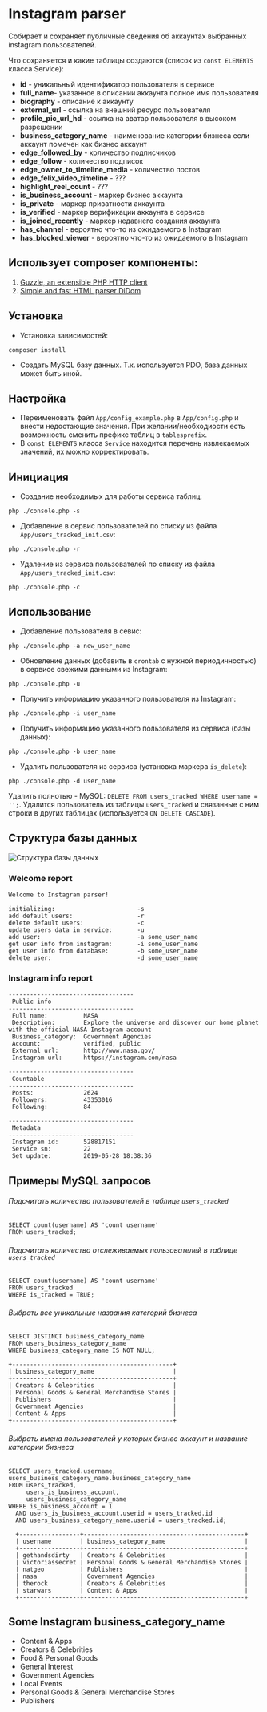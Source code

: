# Instagram parser

Собирает и сохраняет публичные сведения об аккаунтах выбранных instagram пользователей. 

Что сохраняется и какие таблицы создаются (список из `const ELEMENTS` класса Service):
- **id** - уникальный идентификатор пользователя в сервисе
- **full_name**- указанное в описании аккаунта полное имя пользователя
- **biography** - описание к аккаунту
- **external_url** - ссылка на внешний ресурс пользователя
- **profile_pic_url_hd** - ссылка на аватар пользователя в высоком разрешении
- **business_category_name** - наименование категории бизнеса если аккаунт помечен как бизнес аккаунт
- **edge_followed_by** - количество подписчиков
- **edge_follow** - количество подписок
- **edge_owner_to_timeline_media** - количество постов
- **edge_felix_video_timeline** - ???
- **highlight_reel_count** - ???
- **is_business_account** - маркер бизнес аккаунта
- **is_private** - маркер приватности аккаунта
- **is_verified** - маркер верификации аккаунта в сервисе
- **is_joined_recently** - маркер недавнего создания аккаунта
- **has_channel** - вероятно что-то из ожидаемого в Instagram
- **has_blocked_viewer** - вероятно что-то из ожидаемого в Instagram

## Использует composer компоненты:
1. [Guzzle, an extensible PHP HTTP client](https://github.com/guzzle/guzzle)
2. [Simple and fast HTML parser DiDom](https://github.com/Imangazaliev/DiDOM)

## Установка
- Установка зависимостей:
```
composer install
```
- Создать MySQL базу данных. Т.к. используется PDO, база данных может быть иной.

## Настройка
- Переименовать файл `App/config_example.php` в `App/config.php` и внести недостающие значения. При желании/необходиости есть возможность сменить префикс таблиц в `tablesprefix`.
- В `const ELEMENTS` класса `Service` находится перечень извлекаемых значений, их можно корректировать.

## Инициация
- Создание необходимых для работы сервиса таблиц:
```
php ./console.php -s
```
- Добавление в сервис пользователей по списку из файла `App/users_tracked_init.csv`:
```
php ./console.php -r
```
- Удаление из сервиса пользователей по списку из файла `App/users_tracked_init.csv`:
```
php ./console.php -с
```

## Использование
- Добавление пользователя в севис:
 ```
 php ./console.php -a new_user_name
 ```
- Обновление данных (добавить в `crontab` с нужной периодичностью) в сервисе свежими данными из Instagram: 
```
php ./console.php -u
```
- Получить информацию указанного пользователя из Instagram:
```
php ./console.php -i user_name
```
- Получить информацию указанного пользователя из сервиса (базы данных):
```
php ./console.php -b user_name
```
- Удалить пользователя из сервиса (установка маркера `is_delete`):
```
php ./console.php -d user_name
```
Удалить полнотью - MySQL: `DELETE FROM users_tracked WHERE username = '';`. Удалится пользователь из таблицы `users_tracked` и связанные с ним строки в других таблицах (используется `ON DELETE CASCADE`).

## Структура базы данных
![Структура базы данных](nstgrm_db.png)

### Welcome report
```
Welcome to Instagram parser! 

initializing:                       -s
add default users:                  -r
delete default users:               -c
update users data in service:       -u
add user:                           -a some_user_name
get user info from instagram:       -i some_user_name
get user info from database:        -b some_user_name
delete user:                        -d some_user_name
```

### Instagram info report
```
-----------------------------------
 Public info
-----------------------------------
 Full name:          NASA
 Description:        Explore the universe and discover our home planet with the official NASA Instagram account
 Business_category:  Government Agencies
 Account:            verified, public
 External url:       http://www.nasa.gov/
 Instagram url:      https://instagram.com/nasa

-----------------------------------
 Countable
-----------------------------------
 Posts:              2624
 Followers:          43353016
 Following:          84

-----------------------------------
 Metadata
-----------------------------------
 Instagram id:       528817151
 Service sn:         22
 Set update:         2019-05-28 18:38:36
```

## Примеры MySQL запросов

###### Подсчитать количество пользователей в таблице `users_tracked`
```
SELECT count(username) AS 'count username'
FROM users_tracked;
```

###### Подсчитать количество отслеживаемых пользователей в таблице `users_tracked`
```
SELECT count(username) AS 'count username'
FROM users_tracked
WHERE is_tracked = TRUE;
```

###### Выбрать все уникальные названия категорий бизнеса
```
SELECT DISTINCT business_category_name
FROM users_business_category_name
WHERE business_category_name IS NOT NULL;

+---------------------------------------------+
| business_category_name                      |
+---------------------------------------------+
| Creators & Celebrities                      |
| Personal Goods & General Merchandise Stores |
| Publishers                                  |
| Government Agencies                         |
| Content & Apps                              |
+---------------------------------------------+
```
###### Выбрать имена пользователей у которых бизнес аккаунт и название категории бизнеса
```
SELECT users_tracked.username, users_business_category_name.business_category_name
FROM users_tracked,
     users_is_business_account,
     users_business_category_name
WHERE is_business_account = 1
  AND users_is_business_account.userid = users_tracked.id
  AND users_business_category_name.userid = users_tracked.id;
  
  +-----------------+---------------------------------------------+
  | username        | business_category_name                      |
  +-----------------+---------------------------------------------+
  | gethandsdirty   | Creators & Celebrities                      |
  | victoriassecret | Personal Goods & General Merchandise Stores |
  | natgeo          | Publishers                                  |
  | nasa            | Government Agencies                         |
  | therock         | Creators & Celebrities                      |
  | starwars        | Content & Apps                              |
  +-----------------+---------------------------------------------+

  ```
  ## Some Instagram business_category_name
  - Content & Apps
  - Creators & Celebrities
  - Food & Personal Goods
  - General Interest
  - Government Agencies
  - Local Events
  - Personal Goods & General Merchandise Stores
  - Publishers